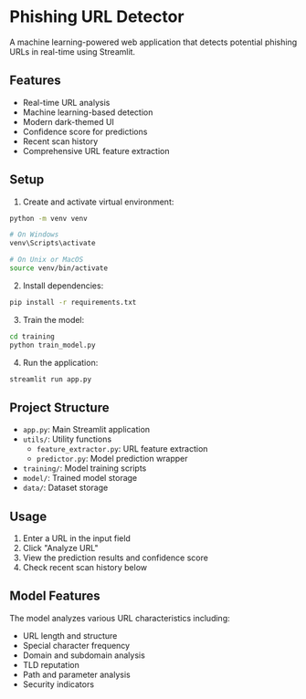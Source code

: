 # Phishing URL Detector

A machine learning-powered web application that detects potential phishing URLs in real-time using Streamlit.

## Features

- Real-time URL analysis
- Machine learning-based detection
- Modern dark-themed UI
- Confidence score for predictions
- Recent scan history
- Comprehensive URL feature extraction

## Setup

1. Create and activate virtual environment:
```bash
python -m venv venv

# On Windows
venv\Scripts\activate

# On Unix or MacOS
source venv/bin/activate
```

2. Install dependencies:
```bash
pip install -r requirements.txt
```

3. Train the model:
```bash
cd training
python train_model.py
```

4. Run the application:
```bash
streamlit run app.py
```

## Project Structure

- `app.py`: Main Streamlit application
- `utils/`: Utility functions
  - `feature_extractor.py`: URL feature extraction
  - `predictor.py`: Model prediction wrapper
- `training/`: Model training scripts
- `model/`: Trained model storage
- `data/`: Dataset storage

## Usage

1. Enter a URL in the input field
2. Click "Analyze URL"
3. View the prediction results and confidence score
4. Check recent scan history below

## Model Features

The model analyzes various URL characteristics including:
- URL length and structure
- Special character frequency
- Domain and subdomain analysis
- TLD reputation
- Path and parameter analysis
- Security indicators
